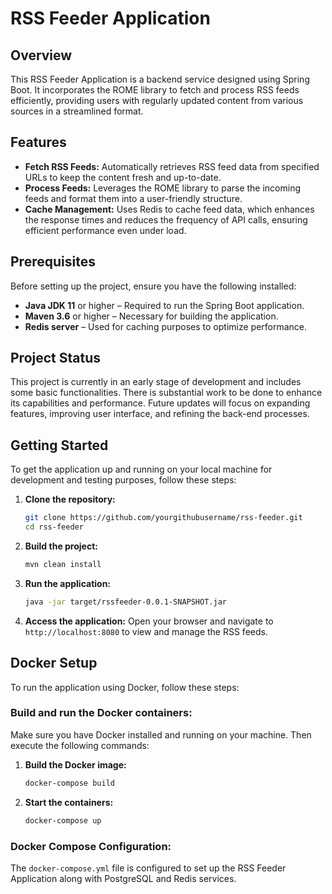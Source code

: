 # RSS Feeder Application

## Overview

This RSS Feeder Application is a backend service designed using Spring Boot. It incorporates the ROME library to fetch and process RSS feeds efficiently, providing users with regularly updated content from various sources in a streamlined format.

## Features

- **Fetch RSS Feeds:** Automatically retrieves RSS feed data from specified URLs to keep the content fresh and up-to-date.
- **Process Feeds:** Leverages the ROME library to parse the incoming feeds and format them into a user-friendly structure.
- **Cache Management:** Uses Redis to cache feed data, which enhances the response times and reduces the frequency of API calls, ensuring efficient performance even under load.

## Prerequisites

Before setting up the project, ensure you have the following installed:
- **Java JDK 11** or higher – Required to run the Spring Boot application.
- **Maven 3.6** or higher – Necessary for building the application.
- **Redis server** – Used for caching purposes to optimize performance.

## Project Status

This project is currently in an early stage of development and includes some basic functionalities. There is substantial work to be done to enhance its capabilities and performance. Future updates will focus on expanding features, improving user interface, and refining the back-end processes.

## Getting Started

To get the application up and running on your local machine for development and testing purposes, follow these steps:

1. **Clone the repository:**
   ```bash
   git clone https://github.com/yourgithubusername/rss-feeder.git
   cd rss-feeder
   ```

2. **Build the project:**
   ```bash
   mvn clean install
   ```

3. **Run the application:**
   ```bash
   java -jar target/rssfeeder-0.0.1-SNAPSHOT.jar
   ```

4. **Access the application:**
   Open your browser and navigate to `http://localhost:8080` to view and manage the RSS feeds.

## Docker Setup
To run the application using Docker, follow these steps:

### Build and run the Docker containers:
Make sure you have Docker installed and running on your machine. Then execute the following commands:

1. **Build the Docker image:**
    ```sh
    docker-compose build
    ```

2. **Start the containers:**
    ```sh
    docker-compose up
    ```

### Docker Compose Configuration:
The `docker-compose.yml` file is configured to set up the RSS Feeder Application along with PostgreSQL and Redis services.

